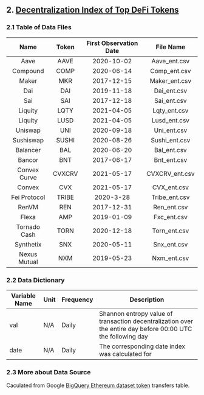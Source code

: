 
## 2. [Decentralization Index of Top DeFi Tokens](https://github.com/SciEcon/SoK_Blockchain_Decentralization/tree/main/Data_TokenIndex)

### 2.1 Table of Data Files

 |   **Name**   | **Token** | **First Observation Date** |  **File Name** |
 |:------------:|:---------:|:--------------------------:|:--------------:|
 |     Aave     |    AAVE   |         2020-10-02         |  Aave_ent.csv  |
 |   Compound   |    COMP   |         2020-06-14         |  Comp_ent.csv  |
 |     Maker    |    MKR    |         2017-12-15         |  Maker_ent.csv |
 |      Dai     |    DAI    |         2019-11-18         |   Dai_ent.csv  |
 |      Sai     |    SAI    |         2017-12-18         |   Sai_ent.csv  |
 |    Liquity   |    LQTY   |         2021-04-05         |  Lqty_ent.csv  |
 |    Liquity   |    LUSD   |         2021-04-05         |  Lusd_ent.csv  |
 |    Uniswap   |    UNI    |         2020-09-18         |   Uni_ent.csv  |
 |   Sushiswap  |   SUSHI   |         2020-08-26         |  Sushi_ent.csv |
 |   Balancer   |    BAL    |         2020-06-20         |   Bal_ent.csv  |
 |    Bancor    |    BNT    |         2017-06-17         |   Bnt_ent.csv  |
 | Convex Curve |   CVXCRV  |         2021-05-17         | CVXCRV_ent.csv |
 |    Convex    |    CVX    |         2021-05-17         |   CVX_ent.csv  |
 | Fei Protocol |   TRIBE   |          2020-3-28         |  Tribe_ent.csv |
 |     RenVM    |    REN    |         2017-12-31         |   Ren_ent.csv  |
 |     Flexa    |    AMP    |         2019-01-09         |   Fxc_ent.csv  |
 | Tornado Cash |    TORN   |         2020-12-18         |  Torn_ent.csv  |
 |   Synthetix  |    SNX    |         2020-05-11         |   Snx_ent.csv  |
 | Nexus Mutual |    NXM    |         2019-05-23         |   Nxm_ent.csv  |
 
### 2.2 Data Dictionary
 
 | **Variable Name** | **Unit** | **Frequency** | **Description**                                                                                              |
|-------------------|----------|---------------|--------------------------------------------------------------------------------------------------------------|
| val               | N/A      | Daily         | Shannon entropy value of transaction decentralization over the entire day before 00:00 UTC the following day |
| date              | N/A      | Daily         | The corresponding date index was calculated for    
 
### 2.3 More about Data Source
Caculated from Google [BigQuery Ethereum dataset token](https://cloud.google.com/blog/products/data-analytics/ethereum-bigquery-public-dataset-smart-contract-analytics) transfers table. 

